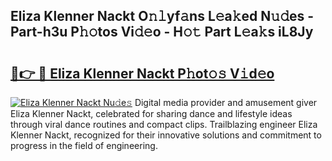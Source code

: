 ## Eliza Klenner Nackt O𝚗𝚕yf𝚊ns L𝚎a𝚔ed N𝚞𝚍es - Part-h3u P𝚑𝚘tos Vi𝚍𝚎o - H𝚘𝚝 Part L𝚎a𝚔s iL8Jy

# <h2><a href="http://kf2qzkf.oniu.top/?m=Eliza+Klenner+Nackt">🔗👉 🔴 Eliza Klenner Nackt P𝚑ot𝚘𝚜 V𝚒d𝚎o</a></h2>

[![Eliza Klenner Nackt Nu𝚍e𝚜](https://i.imgur.com/0qMVB7G.gif)](http://kf2qzkf.oniu.top/?m=Eliza+Klenner+Nackt)
Digital media provider and amusement giver Eliza Klenner Nackt, celebrated for sharing dance and lifestyle ideas through viral dance routines and compact clips. Trailblazing engineer Eliza Klenner Nackt, recognized for their innovative solutions and commitment to progress in the field of engineering.  
